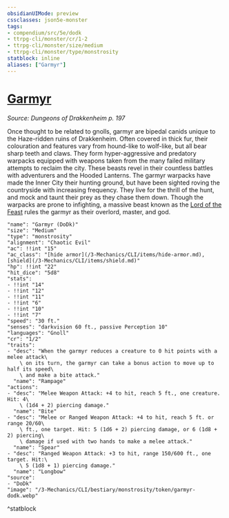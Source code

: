 ```yaml
---
obsidianUIMode: preview
cssclasses: json5e-monster
tags:
- compendium/src/5e/dodk
- ttrpg-cli/monster/cr/1-2
- ttrpg-cli/monster/size/medium
- ttrpg-cli/monster/type/monstrosity
statblock: inline
aliases: ["Garmyr"]
---
```

# [Garmyr](3-Mechanics\CLI\bestiary\monstrosity/garmyr-dodk.md)
*Source: Dungeons of Drakkenheim p. 197*  

Once thought to be related to gnolls, garmyr are bipedal canids unique to the Haze-ridden ruins of Drakkenheim. Often covered in thick fur, their colouration and features vary from hound-like to wolf-like, but all bear sharp teeth and claws. They form hyper-aggressive and predatory warpacks equipped with weapons taken from the many failed military attempts to reclaim the city. These beasts revel in their countless battles with adventurers and the Hooded Lanterns. The garmyr warpacks have made the Inner City their hunting ground, but have been sighted roving the countryside with increasing frequency. They live for the thrill of the hunt, and mock and taunt their prey as they chase them down. Though the warpacks are prone to infighting, a massive beast known as the [Lord of the Feast](/3-Mechanics/CLI/bestiary/monstrosity/lord-of-the-feast-dodk.md) rules the garmyr as their overlord, master, and god.

```statblock
"name": "Garmyr (DoDk)"
"size": "Medium"
"type": "monstrosity"
"alignment": "Chaotic Evil"
"ac": !!int "15"
"ac_class": "[hide armor](/3-Mechanics/CLI/items/hide-armor.md), [shield](/3-Mechanics/CLI/items/shield.md)"
"hp": !!int "22"
"hit_dice": "5d8"
"stats":
- !!int "14"
- !!int "12"
- !!int "11"
- !!int "6"
- !!int "10"
- !!int "7"
"speed": "30 ft."
"senses": "darkvision 60 ft., passive Perception 10"
"languages": "Gnoll"
"cr": "1/2"
"traits":
- "desc": "When the garmyr reduces a creature to 0 hit points with a melee attack\
    \ on its turn, the garmyr can take a bonus action to move up to half its speed\
    \ and make a bite attack."
  "name": "Rampage"
"actions":
- "desc": "Melee Weapon Attack: +4 to hit, reach 5 ft., one creature. Hit: 4\
    \ (1d4 + 2) piercing damage."
  "name": "Bite"
- "desc": "Melee or Ranged Weapon Attack: +4 to hit, reach 5 ft. or range 20/60\
    \ ft., one target. Hit: 5 (1d6 + 2) piercing damage, or 6 (1d8 + 2) piercing\
    \ damage if used with two hands to make a melee attack."
  "name": "Spear"
- "desc": "Ranged Weapon Attack: +3 to hit, range 150/600 ft., one target. Hit:\
    \ 5 (1d8 + 1) piercing damage."
  "name": "Longbow"
"source":
- "DoDk"
"image": "/3-Mechanics/CLI/bestiary/monstrosity/token/garmyr-dodk.webp"
```
^statblock